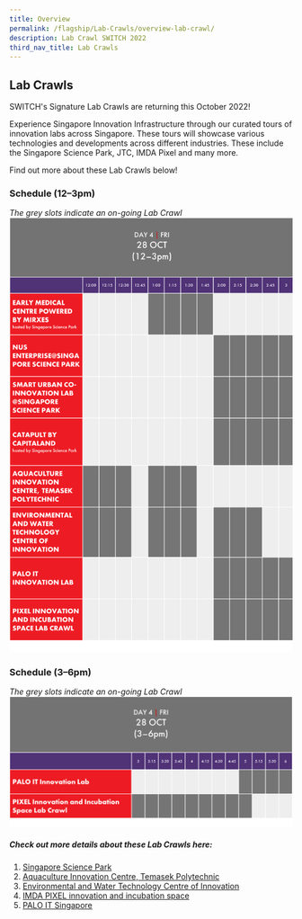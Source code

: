 ```yaml
---
title: Overview
permalink: /flagship/Lab-Crawls/overview-lab-crawl/
description: Lab Crawl SWITCH 2022
third_nav_title: Lab Crawls
---
```

## Lab Crawls
SWITCH's Signature Lab Crawls are returning this October 2022! 

Experience Singapore Innovation Infrastructure through our curated tours of innovation labs across Singapore. These tours will showcase various technologies and developments across different industries. These include the Singapore Science Park, JTC, IMDA Pixel and many more.

Find out more about these Lab Crawls below!

### Schedule (12–3pm)
*The grey slots indicate an on-going Lab Crawl*
![SWITCH 2022 Lab Crawl ](/images/SWITCH%202022%20Lab%20Crawl.png)

### Schedule (3–6pm)
*The grey slots indicate an on-going Lab Crawl*
![SWITCH 2022 Lab Crawl](/images/SWITCH%202022%20Lab%20Crawl%20(2).png)

##### Check out more details about these Lab Crawls here: 

1. [Singapore Science Park](https://switchsg.org/singapore-science-park/)
2. [Aquaculture Innovation Centre, Temasek Polytechnic](https://switchsg.org/aquaculture-innovation-centre/)
3. [Environmental and Water Technology Centre of Innovation](https://switchsg.org/environmental-water-technology-centre-of-innovation/)
4. [IMDA PIXEL innovation and incubation space](https://switchsg.org/imda-pixel/)
5. [PALO IT Singapore](https://switchsg.org/palo-it/)